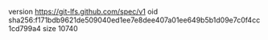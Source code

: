version https://git-lfs.github.com/spec/v1
oid sha256:f171bdb9621de509040ed1ee7e8dee407a01ee649b5b1d09e7c0f4cc1cd799a4
size 10740
